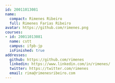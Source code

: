 ```yaml
---
id: 20011013081
name:
  compact: Rimenes Ribeiro
  full: Rimenes Farias Ribeiro
avatar: https://github.com/rimenes.png
courses:
- id: 20011013081
  name: cstt
  campus: ifpb-jp
  isFinished: true
addresses:
  github: https://github.com/rimenes
  linkedin: https://www.linkedin.com/in/rimenes/
  twitter: https://twitter.com/rimenes
  email: rima@rimenesribeiro.com
---
```

